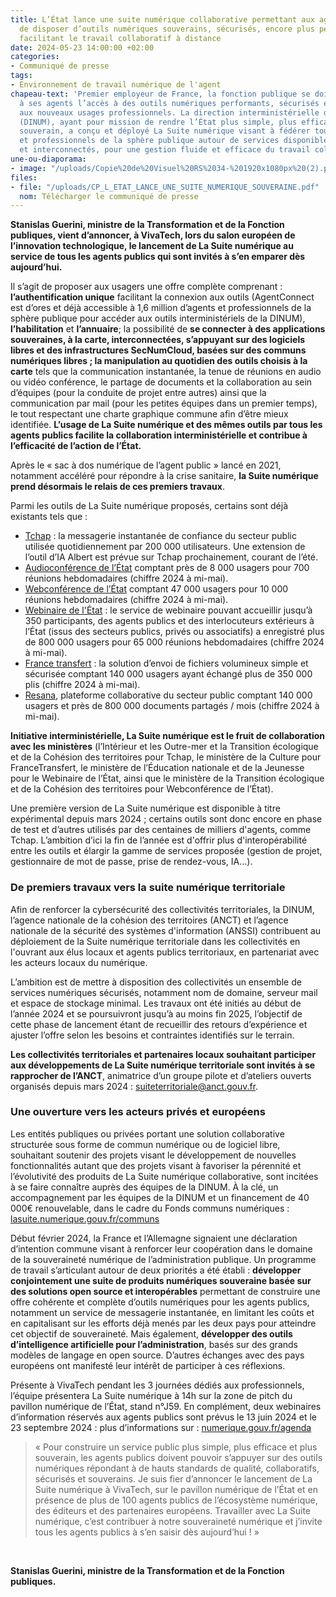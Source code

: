 ```yaml
---
title: L’État lance une suite numérique collaborative permettant aux agents publics
  de disposer d’outils numériques souverains, sécurisés, encore plus performants et
  facilitant le travail collaboratif à distance
date: 2024-05-23 14:00:00 +02:00
categories:
- Communiqué de presse
tags:
- Environnement de travail numérique de l'agent
chapeau-text: 'Premier employeur de France, la fonction publique se doit de garantir
  à ses agents l’accès à des outils numériques performants, sécurisés et répondant
  aux nouveaux usages professionnels. La direction interministérielle du numérique
  (DINUM), ayant pour mission de rendre l’État plus simple, plus efficace et plus
  souverain, a conçu et déployé La Suite numérique visant à fédérer tous les agents
  et professionnels de la sphère publique autour de services disponibles à la carte
  et interconnectés, pour une gestion fluide et efficace du travail collaboratif quotidien. '
une-ou-diaporama:
- image: "/uploads/Copie%20de%20Visuel%20RS%2034-%201920x1080px%20(2).png"
files:
- file: "/uploads/CP_L_ETAT_LANCE_UNE_SUITE_NUMERIQUE_SOUVERAINE.pdf"
  nom: Télécharger le communiqué de presse
---
```


**Stanislas Guerini, ministre de la Transformation et de la Fonction publiques, vient d’annoncer, à VivaTech, lors du salon européen de l’innovation technologique, le lancement de La Suite numérique au service de tous les agents publics qui sont invités à s’en emparer dès aujourd’hui.**

Il s’agit de proposer aux usagers une offre complète comprenant : **l’authentification unique** facilitant la connexion aux outils (AgentConnect est d’ores et déjà accessible à 1,6 million d’agents et professionnels de la sphère publique pour accéder aux outils interministériels de la DINUM), **l’habilitation** et **l’annuaire**; la possibilité de **se connecter à des applications souveraines, à la carte, interconnectées, s’appuyant sur des logiciels libres et des infrastructures SecNumCloud, basées sur des communs numériques libres ; la manipulation au quotidien des outils choisis à la carte** tels que la communication instantanée, la tenue de réunions en audio ou vidéo conférence, le partage de documents et la collaboration au sein d’équipes (pour la conduite de projet entre autres) ainsi que la communication par mail (pour les petites équipes dans un premier temps), le tout respectant une charte graphique commune afin d’être mieux identifiée. **L’usage de La Suite numérique et des mêmes outils par tous les agents publics facilite la collaboration interministérielle et contribue à l’efficacité de l’action de l’État.**

Après le « sac à dos numérique de l’agent public » lancé en 2021, notamment accéléré pour répondre à la crise sanitaire, **la Suite numérique prend désormais le relais de ces premiers travaux**.

Parmi les outils de La Suite numérique proposés, certains sont déjà existants tels que : 
* [Tchap](https://www.numerique.gouv.fr/outils-agents/tchap-messagerie-instantanee-etat/) : la messagerie instantanée de confiance du secteur public utilisée quotidiennement par 200 000 utilisateurs. Une extension de l’outil d’IA Albert est prévue sur Tchap prochainement, courant de l’été. 
* [Audioconférence de l’État](https://www.numerique.gouv.fr/outils-agents/audioconference-etat/) comptant près de 8 000 usagers pour 700 réunions hebdomadaires (chiffre 2024 à mi-mai).
* [Webconférence de l’État](https://www.numerique.gouv.fr/outils-agents/webconference-etat/) comptant 47 000 usagers pour 10 000 réunions hebdomadaires (chiffre 2024 à mi-mai).
* [Webinaire de l'État](https://www.numerique.gouv.fr/outils-agents/webinaire-etat/) : le service de webinaire pouvant accueillir jusqu’à 350 participants, des agents publics et des interlocuteurs extérieurs à l’État (issus des secteurs publics, privés ou associatifs) a enregistré plus de 800 000 usagers pour 65 000 réunions hebdomadaires (chiffre 2024 à mi-mai).
* [France transfert](https://www.numerique.gouv.fr/outils-agents/france-transfert/) : la solution d’envoi de fichiers volumineux simple et sécurisée comptant 140 000 usagers ayant échangé plus de 350 000 plis (chiffre 2024 à mi-mai).
* [Resana](https://www.numerique.gouv.fr/outils-agents/resana/), plateforme collaborative du secteur public comptant 140 000 usagers et près de 800 000 documents partagés / mois (chiffre 2024 à mi-mai).

**Initiative interministérielle, La Suite numérique est le fruit de collaboration avec les ministères** (l’Intérieur et les Outre-mer et la Transition écologique et de la Cohésion des territoires pour Tchap, le ministère de la Culture pour FranceTransfert, le ministère de l’Éducation nationale et de la Jeunesse pour le Webinaire de l’État, ainsi que le ministère de la Transition écologique et de la Cohésion des territoires pour Webconférence de l’État).

Une première version de La Suite numérique est disponible à titre expérimental depuis mars 2024 ; certains outils sont donc encore en phase de test et d’autres utilisés par des centaines de milliers d'agents, comme Tchap. L’ambition d’ici la fin de l’année est d'offrir plus d'interopérabilité entre les outils et élargir la gamme de services proposée (gestion de projet, gestionnaire de mot de passe, prise de rendez-vous, IA...).

### De premiers travaux vers la suite numérique territoriale

Afin de renforcer la cybersécurité des collectivités territoriales, la DINUM, l’agence nationale de la cohésion des territoires (ANCT) et l’agence nationale de la sécurité des systèmes d'information (ANSSI) contribuent au déploiement de la Suite numérique territoriale dans les collectivités en l'ouvrant aux élus locaux et agents publics territoriaux, en partenariat avec les acteurs locaux du numérique. 

L’ambition est de mettre à disposition des collectivités un ensemble de services numériques sécurisés, notamment nom de domaine, serveur mail et espace de stockage minimal. Les travaux ont été initiés au début de l’année 2024 et se poursuivront jusqu’à au moins fin 2025, l’objectif de cette phase de lancement étant de recueillir des retours d’expérience et ajuster l’offre selon les besoins et contraintes identifiés sur le terrain.

**Les collectivités territoriales et partenaires locaux souhaitant participer aux développements de La Suite numérique territoriale sont invités à se rapprocher de l’ANCT**, animatrice d’un groupe pilote et d’ateliers ouverts organisés depuis mars 2024 : [suiteterritoriale@anct.gouv.fr](mailto:suiteterritoriale@anct.gouv.fr).

### Une ouverture vers les acteurs privés et européens

Les entités publiques ou privées portant une solution collaborative structurée sous forme de commun numérique ou de logiciel libre, souhaitant soutenir des projets visant le développement de nouvelles fonctionnalités autant que des projets visant à favoriser la pérennité et l’évolutivité des produits de La Suite numérique collaborative, sont incitées à se faire connaître auprès des équipes de la DINUM. À la clé, un accompagnement par les équipes de la DINUM et un financement de 40 000€ renouvelable, dans le cadre du Fonds communs numériques : [lasuite.numerique.gouv.fr/communs](https://lasuite.numerique.gouv.fr/communs) 

Début février 2024, la France et l’Allemagne signaient une déclaration d’intention commune visant à renforcer leur coopération dans le domaine de la souveraineté numérique de l’administration publique. Un programme de travail s’articulant autour de deux priorités a été établi : **développer conjointement une suite de produits numériques souveraine basée sur des solutions open source et interopérables** permettant de construire une offre cohérente et complète d’outils numériques pour les agents publics, notamment un service de messagerie instantanée, en limitant les coûts et en capitalisant sur les efforts déjà menés par les deux pays pour atteindre cet objectif de souveraineté. Mais également, **développer des outils d’intelligence artificielle pour l’administration**, basés sur des grands modèles de langage en open source. D’autres échanges avec des pays européens ont manifesté leur intérêt de participer à ces réflexions.

Présente à VivaTech pendant les 3 journées dédiés aux professionnels, l’équipe présentera La Suite numérique à 14h sur la zone de pitch du pavillon numérique de l’État, stand n°J59. En complément, deux webinaires d’information réservés aux agents publics sont prévus le 13 juin 2024 et le 23 septembre 2024 : plus d’informations sur : [numerique.gouv.fr/agenda](https://www.numerique.gouv.fr/agenda/)

> « Pour construire un service public plus simple, plus efficace et plus souverain, les agents publics doivent pouvoir s’appuyer sur des outils numériques répondant à de hauts standards de qualité, collaboratifs, sécurisés et souverains. Je suis fier d’annoncer le lancement de La Suite numérique à VivaTech, sur le pavillon numérique de l’État et en présence de plus de 100 agents publics de l’écosystème numérique, des éditeurs et des partenaires européens. Travailler avec La Suite numérique, c’est contribuer à notre souveraineté numérique et j’invite tous les agents publics à s’en saisir dès aujourd’hui ! » 
<br>

**Stanislas Guerini, ministre de la Transformation et de la Fonction publiques.**
